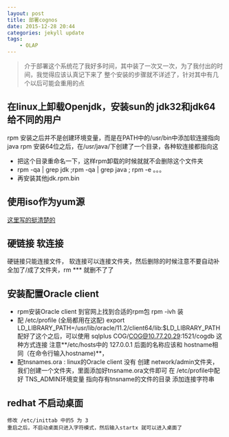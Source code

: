```yaml
---
layout: post
title: 部署cognos
date: 2015-12-28 20:44
categories: jekyll update
tags:
    - OLAP
---
```


> 介于部署这个系统花了我好多时间，其中装了一次又一次，为了我付出的时间，我觉得应该认真记下来了
> 整个安装的步骤就不详述了，针对其中有几个以后可能会重用的点

## 在linux上卸载Openjdk，安装sun的 jdk32和jdk64 给不同的用户

rpm 安装之后并不是创建环境变量，而是在PATH中的/usr/bin中添加软连接指向java
rpm 安装64位之后，在/usr/java/下创建了一个目录，各种软连接都指向这

+ 把这个目录重命名一下，这样rpm卸载的时候就就不会删除这个文件夹
+ rpm -qa | grep jdk ;rpm -qa | grep java ; rpm -e 。。。
+ 再安装其他jdk.rpm.bin

## 使用iso作为yum源

[这里写的挺清楚的][isoyum]

## 硬链接 软连接

硬链接只能连接文件，
软连接可以连接文件夹，然后删除的时候注意不要自动补全加了/成了文件夹，rm *** 就删不了了

## 安装配置Oracle client

+ rpm安装Oracle client 到官网上找到合适的rpm包 
    rpm -ivh 装
+ 配 /etc/profile (全局都用在这配)
    export LD_LIBRARY_PATH=/usr/lib/oracle/11.2/client64/lib:$LD_LIBRARY_PATH
    配好了这个之后，可以使用 sqlplus COG/COG@10.77.20.29:1521/cogdb 这种方式连接
    注意**/etc/hosts中的 127.0.0.1 后面的名称应该和 hostname相同（在命令行输入hostname)**，
+ 配tnsnames.ora :
    linux的Oracle client 没有 创建 network/admin文件夹，我们创建一个文件夹，里面添加好tnsname.ora文件即可
    在 /etc/profile中配好 TNS_ADMIN环境变量 指向存有tnsname的文件的目录
    添加连接字符串

## redhat 不启动桌面
    修改 /etc/inittab 中的5 为 3
    重启之后，不启动桌面只进入字符模式，然后输入startx 就可以进入桌面了
    
[isoyum]:http://blog.csdn.net/houqd2012/article/details/8604083
